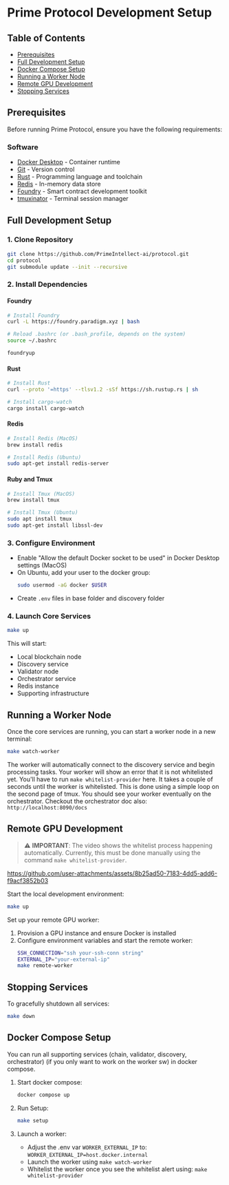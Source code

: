 # Prime Protocol Development Setup

## Table of Contents
- [Prerequisites](#prerequisites)
- [Full Development Setup](#full-development-setup)
- [Docker Compose Setup](#docker-compose-setup)
- [Running a Worker Node](#running-a-worker-node)
- [Remote GPU Development](#remote-gpu-development)
- [Stopping Services](#stopping-services)

## Prerequisites

Before running Prime Protocol, ensure you have the following requirements:

### Software
- [Docker Desktop](https://www.docker.com/products/docker-desktop/) - Container runtime
- [Git](https://git-scm.com/) - Version control
- [Rust](https://www.rust-lang.org/) - Programming language and toolchain
- [Redis](https://redis.io/) - In-memory data store
- [Foundry](https://book.getfoundry.sh/) - Smart contract development toolkit
- [tmuxinator](https://github.com/tmuxinator/tmuxinator) - Terminal session manager

## Full Development Setup

### 1. Clone Repository
```bash
git clone https://github.com/PrimeIntellect-ai/protocol.git
cd protocol
git submodule update --init --recursive
```

### 2. Install Dependencies

#### Foundry
```bash
# Install Foundry
curl -L https://foundry.paradigm.xyz | bash

# Reload .bashrc (or .bash_profile, depends on the system)
source ~/.bashrc

foundryup
```

#### Rust
```bash
# Install Rust
curl --proto '=https' --tlsv1.2 -sSf https://sh.rustup.rs | sh

# Install cargo-watch
cargo install cargo-watch
```

#### Redis
```bash
# Install Redis (MacOS)
brew install redis

# Install Redis (Ubuntu)
sudo apt-get install redis-server
```

#### Ruby and Tmux
```bash
# Install Tmux (MacOS)
brew install tmux

# Install Tmux (Ubuntu)
sudo apt install tmux
sudo apt-get install libssl-dev
```

### 3. Configure Environment
- Enable "Allow the default Docker socket to be used" in Docker Desktop settings (MacOS)
- On Ubuntu, add your user to the docker group:
  ```bash
  sudo usermod -aG docker $USER
  ```
- Create `.env` files in base folder and discovery folder

### 4. Launch Core Services
```bash
make up
```

This will start:
- Local blockchain node
- Discovery service
- Validator node
- Orchestrator service
- Redis instance
- Supporting infrastructure

## Running a Worker Node

Once the core services are running, you can start a worker node in a new terminal:
```bash
make watch-worker
```

The worker will automatically connect to the discovery service and begin processing tasks.
Your worker will show an error that it is not whitelisted yet. You'll have to run `make whitelist-provider` here.
It takes a couple of seconds until the worker is whitelisted. This is done using a simple loop on the second page of tmux.
You should see your worker eventually on the orchestrator. Checkout the orchestrator doc also: `http://localhost:8090/docs`

## Remote GPU Development
> ⚠️ **IMPORTANT**: The video shows the whitelist process happening automatically. Currently, this must be done manually using the command `make whitelist-provider`.

https://github.com/user-attachments/assets/8b25ad50-7183-4dd5-add6-f9acf3852b03

Start the local development environment:
```bash
make up
```

Set up your remote GPU worker:
1. Provision a GPU instance and ensure Docker is installed
2. Configure environment variables and start the remote worker:
   ```bash
   SSH_CONNECTION="ssh your-ssh-conn string"
   EXTERNAL_IP="your-external-ip"
   make remote-worker
   ```

## Stopping Services

To gracefully shutdown all services:
```bash
make down
```

## Docker Compose Setup
You can run all supporting services (chain, validator, discovery, orchestrator) (if you only want to work on the worker sw) in docker compose.

1. Start docker compose:
   ```bash
   docker compose up
   ```

2. Run Setup:  
   ```bash
   make setup
   ```

3. Launch a worker:
   - Adjust the .env var `WORKER_EXTERNAL_IP` to: `WORKER_EXTERNAL_IP=host.docker.internal` 
   - Launch the worker using `make watch-worker`
   - Whitelist the worker once you see the whitelist alert using: `make whitelist-provider`
